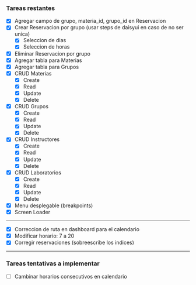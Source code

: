 ### Tareas restantes
- [x] Agregar campo de grupo, materia_id, grupo_id en Reservacion
- [x] Crear Reservacion por grupo (usar steps de daisyui en caso de no ser unica)
  - [x] Seleccion de dias
  - [x] Seleccion de horas
- [x] Eliminar Reservacion por grupo
- [x] Agregar tabla para Materias
- [x] Agregar tabla para Grupos
- [x] CRUD Materias
  - [x] Create
  - [x] Read
  - [x] Update
  - [x] Delete
- [x] CRUD Grupos
  - [x] Create
  - [x] Read
  - [x] Update
  - [x] Delete
- [x] CRUD Instructores
    - [x] Create
    - [x] Read
    - [x] Update
    - [x] Delete
- [x] CRUD Laboratorios
    - [x] Create
    - [x] Read
    - [x] Update
    - [x] Delete
- [x] Menu desplegable (breakpoints)
- [x] Screen Loader
---
- [x] Correccion de ruta en dashboard para el calendario
- [x] Modificar horario: 7 a 20
- [x] Corregir reservaciones (sobreescribe los indices)
---
### Tareas tentativas a implementar
- [ ] Cambinar horarios consecutivos en calendario
